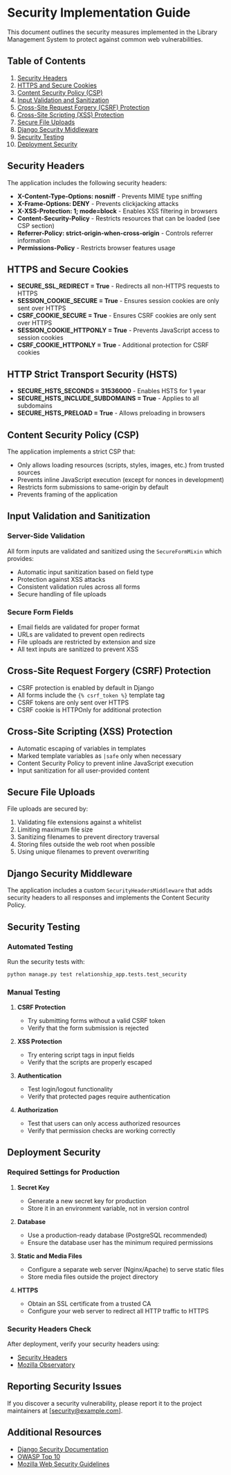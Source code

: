 # Security Implementation Guide

This document outlines the security measures implemented in the Library Management System to protect against common web vulnerabilities.

## Table of Contents
1. [Security Headers](#security-headers)
2. [HTTPS and Secure Cookies](#https-and-secure-cookies)
3. [Content Security Policy (CSP)](#content-security-policy)
4. [Input Validation and Sanitization](#input-validation-and-sanitization)
5. [Cross-Site Request Forgery (CSRF) Protection](#cross-site-request-forgery-csrf-protection)
6. [Cross-Site Scripting (XSS) Protection](#cross-site-scripting-xss-protection)
7. [Secure File Uploads](#secure-file-uploads)
8. [Django Security Middleware](#django-security-middleware)
9. [Security Testing](#security-testing)
10. [Deployment Security](#deployment-security)

## Security Headers

The application includes the following security headers:

- **X-Content-Type-Options: nosniff** - Prevents MIME type sniffing
- **X-Frame-Options: DENY** - Prevents clickjacking attacks
- **X-XSS-Protection: 1; mode=block** - Enables XSS filtering in browsers
- **Content-Security-Policy** - Restricts resources that can be loaded (see CSP section)
- **Referrer-Policy: strict-origin-when-cross-origin** - Controls referrer information
- **Permissions-Policy** - Restricts browser features usage

## HTTPS and Secure Cookies

- **SECURE_SSL_REDIRECT = True** - Redirects all non-HTTPS requests to HTTPS
- **SESSION_COOKIE_SECURE = True** - Ensures session cookies are only sent over HTTPS
- **CSRF_COOKIE_SECURE = True** - Ensures CSRF cookies are only sent over HTTPS
- **SESSION_COOKIE_HTTPONLY = True** - Prevents JavaScript access to session cookies
- **CSRF_COOKIE_HTTPONLY = True** - Additional protection for CSRF cookies

## HTTP Strict Transport Security (HSTS)

- **SECURE_HSTS_SECONDS = 31536000** - Enables HSTS for 1 year
- **SECURE_HSTS_INCLUDE_SUBDOMAINS = True** - Applies to all subdomains
- **SECURE_HSTS_PRELOAD = True** - Allows preloading in browsers

## Content Security Policy (CSP)

The application implements a strict CSP that:

- Only allows loading resources (scripts, styles, images, etc.) from trusted sources
- Prevents inline JavaScript execution (except for nonces in development)
- Restricts form submissions to same-origin by default
- Prevents framing of the application

## Input Validation and Sanitization

### Server-Side Validation

All form inputs are validated and sanitized using the `SecureFormMixin` which provides:

- Automatic input sanitization based on field type
- Protection against XSS attacks
- Consistent validation rules across all forms
- Secure handling of file uploads

### Secure Form Fields

- Email fields are validated for proper format
- URLs are validated to prevent open redirects
- File uploads are restricted by extension and size
- All text inputs are sanitized to prevent XSS

## Cross-Site Request Forgery (CSRF) Protection

- CSRF protection is enabled by default in Django
- All forms include the `{% csrf_token %}` template tag
- CSRF tokens are only sent over HTTPS
- CSRF cookie is HTTPOnly for additional protection

## Cross-Site Scripting (XSS) Protection

- Automatic escaping of variables in templates
- Marked template variables as `|safe` only when necessary
- Content Security Policy to prevent inline JavaScript execution
- Input sanitization for all user-provided content

## Secure File Uploads

File uploads are secured by:

1. Validating file extensions against a whitelist
2. Limiting maximum file size
3. Sanitizing filenames to prevent directory traversal
4. Storing files outside the web root when possible
5. Using unique filenames to prevent overwriting

## Django Security Middleware

The application includes a custom `SecurityHeadersMiddleware` that adds security headers to all responses and implements the Content Security Policy.

## Security Testing

### Automated Testing

Run the security tests with:

```bash
python manage.py test relationship_app.tests.test_security
```

### Manual Testing

1. **CSRF Protection**
   - Try submitting forms without a valid CSRF token
   - Verify that the form submission is rejected

2. **XSS Protection**
   - Try entering script tags in input fields
   - Verify that the scripts are properly escaped

3. **Authentication**
   - Test login/logout functionality
   - Verify that protected pages require authentication

4. **Authorization**
   - Test that users can only access authorized resources
   - Verify that permission checks are working correctly

## Deployment Security

### Required Settings for Production

1. **Secret Key**
   - Generate a new secret key for production
   - Store it in an environment variable, not in version control

2. **Database**
   - Use a production-ready database (PostgreSQL recommended)
   - Ensure the database user has the minimum required permissions

3. **Static and Media Files**
   - Configure a separate web server (Nginx/Apache) to serve static files
   - Store media files outside the project directory

4. **HTTPS**
   - Obtain an SSL certificate from a trusted CA
   - Configure your web server to redirect all HTTP traffic to HTTPS

### Security Headers Check

After deployment, verify your security headers using:

- [Security Headers](https://securityheaders.com/)
- [Mozilla Observatory](https://observatory.mozilla.org/)

## Reporting Security Issues

If you discover a security vulnerability, please report it to the project maintainers at [security@example.com].

## Additional Resources

- [Django Security Documentation](https://docs.djangoproject.com/en/stable/topics/security/)
- [OWASP Top 10](https://owasp.org/www-project-top-ten/)
- [Mozilla Web Security Guidelines](https://infosec.mozilla.org/guidelines/web_security)
